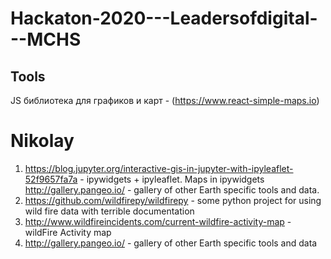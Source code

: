 # Hackaton-2020---Leadersofdigital---MCHS

## Tools 


JS библиотека для графиков и карт - (https://www.react-simple-maps.io)



# Nikolay
1. https://blog.jupyter.org/interactive-gis-in-jupyter-with-ipyleaflet-52f9657fa7a - ipywidgets + ipyleaflet. Maps in ipywidgets
http://gallery.pangeo.io/ - gallery of other Earth specific tools and data. 
2. https://github.com/wildfirepy/wildfirepy - some python project for using wild fire data with terrible documentation
3. http://www.wildfireincidents.com/current-wildfire-activity-map - wildFire Activity map
4. http://gallery.pangeo.io/ - gallery of other Earth specific tools and data

